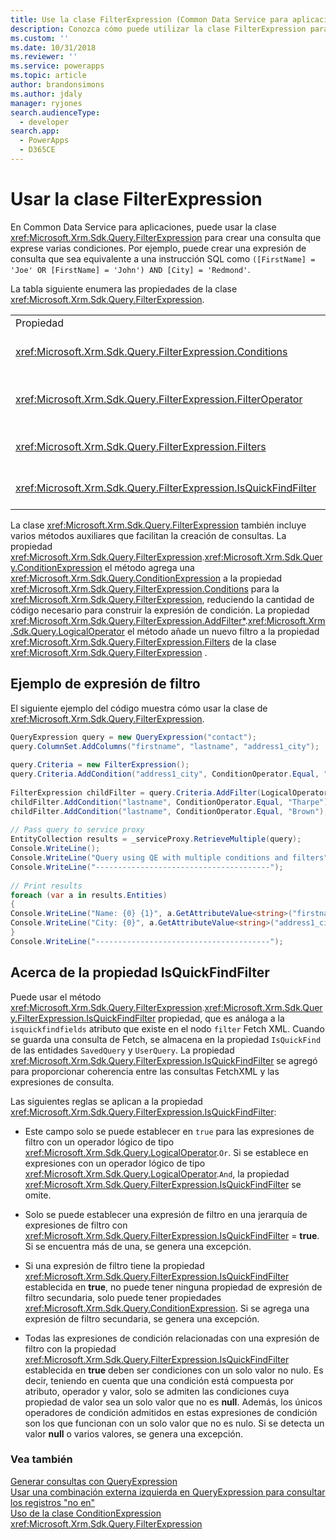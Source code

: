 ```yaml
---
title: Use la clase FilterExpression (Common Data Service para aplicaciones) | Microsoft Docs
description: Conozca cómo puede utilizar la clase FilterExpression para crear una consulta que exprese múltiples condiciones
ms.custom: ''
ms.date: 10/31/2018
ms.reviewer: ''
ms.service: powerapps
ms.topic: article
author: brandonsimons
ms.author: jdaly
manager: ryjones
search.audienceType:
  - developer
search.app:
  - PowerApps
  - D365CE
---
```

# <a name="use-the-filterexpression-class"></a>Usar la clase FilterExpression

En Common Data Service para aplicaciones, puede usar la clase <xref:Microsoft.Xrm.Sdk.Query.FilterExpression> para crear una consulta que exprese varias condiciones. Por ejemplo, puede crear una expresión de consulta que sea equivalente a una instrucción SQL como `([FirstName] = 'Joe' OR [FirstName] = 'John') AND [City] = 'Redmond'`.  
  
 La tabla siguiente enumera las propiedades de la clase <xref:Microsoft.Xrm.Sdk.Query.FilterExpression>.  
  
|||  
|-|-|  
|Propiedad|Descripción|  
|<xref:Microsoft.Xrm.Sdk.Query.FilterExpression.Conditions>|Obtiene o establece expresiones de condición que incluyen atributos, operadores de condición y valores de atributos.|  
|<xref:Microsoft.Xrm.Sdk.Query.FilterExpression.FilterOperator>|Obtiene o establece operadores de filtros lógicos `AND/OR`. Esto se configura mediante la enumeración <xref:Microsoft.Xrm.Sdk.Query.LogicalOperator>.|  
|<xref:Microsoft.Xrm.Sdk.Query.FilterExpression.Filters>|Obtiene o establece una jerarquía de expresiones de filtro condicionales y lógicas que filtran los resultados de la consulta.|  
|<xref:Microsoft.Xrm.Sdk.Query.FilterExpression.IsQuickFindFilter>|Obtiene o establece un valor que indica si expresión forma parte de una consulta de búsqueda rápida.|  
  
 La clase <xref:Microsoft.Xrm.Sdk.Query.FilterExpression> también incluye varios métodos auxiliares que facilitan la creación de consultas. La propiedad <xref:Microsoft.Xrm.Sdk.Query.FilterExpression>.<xref:Microsoft.Xrm.Sdk.Query.ConditionExpression> el método agrega una <xref:Microsoft.Xrm.Sdk.Query.ConditionExpression> a la propiedad <xref:Microsoft.Xrm.Sdk.Query.FilterExpression.Conditions> para la <xref:Microsoft.Xrm.Sdk.Query.FilterExpression>, reduciendo la cantidad de código necesario para construir la expresión de condición. La propiedad <xref:Microsoft.Xrm.Sdk.Query.FilterExpression.AddFilter*>.<xref:Microsoft.Xrm.Sdk.Query.LogicalOperator> el método añade un nuevo filtro a la propiedad <xref:Microsoft.Xrm.Sdk.Query.FilterExpression.Filters> de la clase <xref:Microsoft.Xrm.Sdk.Query.FilterExpression> .  
  
<a name="example"></a>   

## <a name="filter-expression-example"></a>Ejemplo de expresión de filtro  

 El siguiente ejemplo del código muestra cómo usar la clase de <xref:Microsoft.Xrm.Sdk.Query.FilterExpression>.  
  
```csharp  
QueryExpression query = new QueryExpression("contact");   
query.ColumnSet.AddColumns("firstname", "lastname", "address1_city");   
  
query.Criteria = new FilterExpression();   
query.Criteria.AddCondition("address1_city", ConditionOperator.Equal, "Redmond");   
  
FilterExpression childFilter = query.Criteria.AddFilter(LogicalOperator.Or);   
childFilter.AddCondition("lastname", ConditionOperator.Equal, "Tharpe");   
childFilter.AddCondition("lastname", ConditionOperator.Equal, "Brown");   
  
// Pass query to service proxy   
EntityCollection results = _serviceProxy.RetrieveMultiple(query);   
Console.WriteLine();   
Console.WriteLine("Query using QE with multiple conditions and filters");   
Console.WriteLine("---------------------------------------");   
  
// Print results   
foreach (var a in results.Entities)   
{   
Console.WriteLine("Name: {0} {1}", a.GetAttributeValue<string>("firstname"), a.GetAttributeValue<string>("lastname"));   
Console.WriteLine("City: {0}", a.GetAttributeValue<string>("address1_city"));   
}   
Console.WriteLine("---------------------------------------");  
```  
  
<a name="quickfindfilter"></a> 
  
## <a name="about-the-isquickfindfilter-property"></a>Acerca de la propiedad IsQuickFindFilter  

 Puede usar el método <xref:Microsoft.Xrm.Sdk.Query.FilterExpression>.<xref:Microsoft.Xrm.Sdk.Query.FilterExpression.IsQuickFindFilter> propiedad, que es análoga a la `isquickfindfields` atributo que existe en el nodo `filter` Fetch XML. Cuando se guarda una consulta de Fetch, se almacena en la propiedad `IsQuickFind` de las entidades `SavedQuery` y `UserQuery`. La propiedad <xref:Microsoft.Xrm.Sdk.Query.FilterExpression.IsQuickFindFilter> se agregó para proporcionar coherencia entre las consultas FetchXML y las expresiones de consulta.  
  
 Las siguientes reglas se aplican a la propiedad <xref:Microsoft.Xrm.Sdk.Query.FilterExpression.IsQuickFindFilter>:  
  
-   Este campo solo se puede establecer en `true` para las expresiones de filtro con un operador lógico de tipo <xref:Microsoft.Xrm.Sdk.Query.LogicalOperator>.`Or`. Si se establece en expresiones con un operador lógico de tipo <xref:Microsoft.Xrm.Sdk.Query.LogicalOperator>.`And`, la propiedad <xref:Microsoft.Xrm.Sdk.Query.FilterExpression.IsQuickFindFilter> se omite.  
  
-   Solo se puede establecer una expresión de filtro en una jerarquía de expresiones de filtro con <xref:Microsoft.Xrm.Sdk.Query.FilterExpression.IsQuickFindFilter> = **true**. Si se encuentra más de una, se genera una excepción.  
  
-   Si una expresión de filtro tiene la propiedad <xref:Microsoft.Xrm.Sdk.Query.FilterExpression.IsQuickFindFilter> establecida en **true**, no puede tener ninguna propiedad de expresión de filtro secundaria, solo puede tener propiedades <xref:Microsoft.Xrm.Sdk.Query.ConditionExpression>. Si se agrega una expresión de filtro secundaria, se genera una excepción.  
  
-   Todas las expresiones de condición relacionadas con una expresión de filtro con la propiedad <xref:Microsoft.Xrm.Sdk.Query.FilterExpression.IsQuickFindFilter> establecida en **true** deben ser condiciones con un solo valor no nulo. Es decir, teniendo en cuenta que una condición está compuesta por atributo, operador y valor, solo se admiten las condiciones cuya propiedad de valor sea un solo valor que no es **null**. Además, los únicos operadores de condición admitidos en estas expresiones de condición son los que funcionan con un solo valor que no es nulo. Si se detecta un valor **null** o varios valores, se genera una excepción.  
  
### <a name="see-also"></a>Vea también  

 [Generar consultas con QueryExpression](build-queries-with-queryexpression.md)   
 [Usar una combinación externa izquierda en QueryExpression para consultar los registros "no en"](use-left-outer-join-queryexpression-query-records-not-in.md)   
 [Uso de la clase ConditionExpression](use-conditionexpression-class.md)   
 <xref:Microsoft.Xrm.Sdk.Query.FilterExpression>